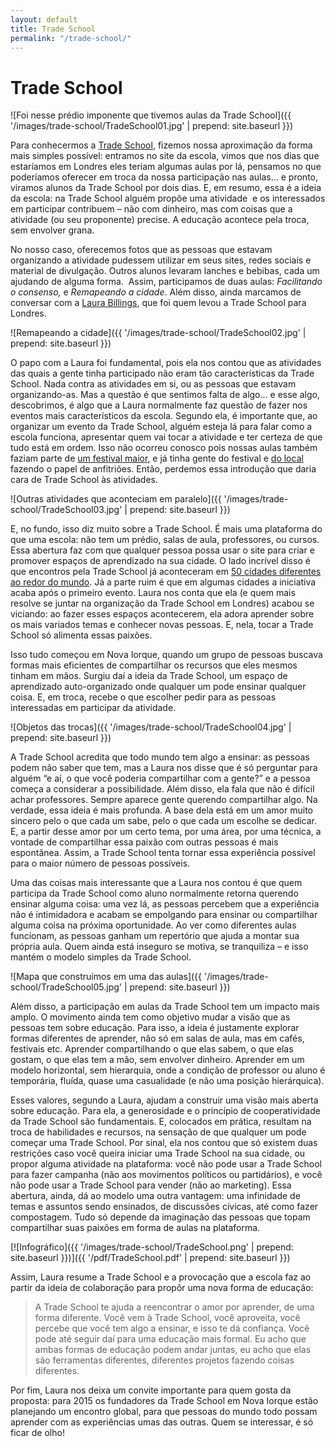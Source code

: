 ```yaml
---
layout: default
title: Trade School
permalink: "/trade-school/"
---
```


# Trade School

![Foi nesse prédio imponente que tivemos aulas da Trade School]({{ '/images/trade-school/TradeSchool01.jpg' | prepend: site.baseurl }})

Para conhecermos a [Trade School](http://tradeschool.coop/), fizemos nossa aproximação da forma mais simples possível: entramos no site da escola, vimos que nos dias que estaríamos em Londres eles teriam algumas aulas por lá, pensamos no que poderíamos oferecer em troca da nossa participação nas aulas… e pronto, viramos alunos da Trade School por dois dias. E, em resumo, essa é a ideia da escola: na Trade School alguém propõe uma atividade  e os interessados em participar contribuem – não com dinheiro, mas com coisas que a atividade (ou seu proponente) precise. A educação acontece pela troca, sem envolver grana.

No nosso caso, oferecemos fotos que as pessoas que estavam organizando a atividade pudessem utilizar em seus sites, redes sociais e material de divulgação. Outros alunos levaram lanches e bebibas, cada um ajudando de alguma forma.  Assim, participamos de duas aulas: _Facilitando o consenso,_ e _Remapeando a cidade_. Além disso, ainda marcamos de conversar com a [Laura Billings](http://laurabillings.org/), que foi quem levou a Trade School para Londres.

![Remapeando a cidade]({{ '/images/trade-school/TradeSchool02.jpg' | prepend: site.baseurl }})

O papo com a Laura foi fundamental, pois ela nos contou que as atividades das quais a gente tinha participado não eram tão características da Trade School. Nada contra as atividades em si, ou as pessoas que estavam organizando-as. Mas a questão é que sentimos falta de algo… e esse algo, descobrimos, é algo que a Laura normalmente faz questão de fazer nos eventos mais característicos da escola. Segundo ela, é importante que, ao organizar um evento da Trade School, alguém esteja lá para falar como a escola funciona, apresentar quem vai tocar a atividade e ter certeza de que tudo está em ordem. Isso não ocorreu conosco pois nossas aulas também faziam parte de [um festival maior](http://transeuropafestival.eu/), e já tinha gente do festival e [do local](http://makerversity.co.uk/) fazendo o papel de anfitriões. Então, perdemos essa introdução que daria cara de Trade School às atividades.

![Outras atividades que aconteciam em paralelo]({{ '/images/trade-school/TradeSchool03.jpg' | prepend: site.baseurl }})

E, no fundo, isso diz muito sobre a Trade School. É mais uma plataforma do que uma escola: não tem um prédio, salas de aula, professores, ou cursos. Essa abertura faz com que qualquer pessoa possa usar o site para criar e promover espaços de aprendizado na sua cidade. O lado incrível disso é que encontros pela Trade School já aconteceram em [50 cidades diferentes ao redor do mundo](http://vimeo.com/41996790). Já a parte ruim é que em algumas cidades a iniciativa acaba após o primeiro evento. Laura nos conta que ela (e quem mais resolve se juntar na organização da Trade School em Londres) acabou se viciando: ao fazer esses espaços acontecerem, ela adora aprender sobre os mais variados temas e conhecer novas pessoas. E, nela, tocar a Trade School só alimenta essas paixões.

Isso tudo começou em Nova Iorque, quando um grupo de pessoas buscava formas mais eficientes de compartilhar os recursos que eles mesmos tinham em mãos. Surgiu daí a ideia da Trade School, um espaço de aprendizado auto-organizado onde qualquer um pode ensinar qualquer coisa. E, em troca, recebe o que escolher pedir para as pessoas interessadas em participar da atividade.

![Objetos das trocas]({{ '/images/trade-school/TradeSchool04.jpg' | prepend: site.baseurl }})

A Trade School acredita que todo mundo tem algo a ensinar: as pessoas podem não saber que tem, mas a Laura nos disse que é só perguntar para alguém “e aí, o que você poderia compartilhar com a gente?” e a pessoa começa a considerar a possibilidade. Além disso, ela fala que não é difícil achar professores. Sempre aparece gente querendo compartilhar algo. Na verdade, essa ideia é mais profunda. A base dela está em um amor muito sincero pelo o que cada um sabe, pelo o que cada um escolhe se dedicar. E, a partir desse amor por um certo tema, por uma área, por uma técnica, a vontade de compartilhar essa paixão com outras pessoas é mais espontânea. Assim, a Trade School tenta tornar essa experiência possível para o maior número de pessoas possíveis.

Uma das coisas mais interessante que a Laura nos contou é que quem participa da Trade School como aluno normalmente retorna querendo ensinar alguma coisa: uma vez lá, as pessoas percebem que a experiência não é intimidadora e acabam se empolgando para ensinar ou compartilhar alguma coisa na próxima oportunidade. Ao ver como diferentes aulas funcionam, as pessoas ganham um repertório que ajuda a montar sua própria aula. Quem ainda está inseguro se motiva, se tranquiliza – e isso mantém o modelo simples da Trade School.

![Mapa que construímos em uma das aulas]({{ '/images/trade-school/TradeSchool05.jpg' | prepend: site.baseurl }})

Além disso, a participação em aulas da Trade School tem um impacto mais amplo. O movimento ainda tem como objetivo mudar a visão que as pessoas tem sobre educação. Para isso, a ideia é justamente explorar formas diferentes de aprender, não só em salas de aula, mas em cafés, festivais etc. Aprender compartilhando o que elas sabem, o que elas gostam, o que elas tem a mão, sem envolver dinheiro. Aprender em um modelo horizontal, sem hierarquia, onde a condição de professor ou aluno é temporária, fluída, quase uma casualidade (e não uma posição hierárquica).

Esses valores, segundo a Laura, ajudam a construir uma visão mais aberta sobre educação. Para ela, a generosidade e o princípio de cooperatividade da Trade School são fundamentais. E, colocados em prática, resultam na troca de habilidades e recursos, na sensação de que qualquer um pode começar uma Trade School. Por sinal, ela nos contou que só existem duas restrições caso você queira iniciar uma Trade School na sua cidade, ou propor alguma atividade na plataforma: você não pode usar a Trade School para fazer campanha (não aos movimentos políticos ou partidários), e você não pode usar a Trade School para vender (não ao marketing). Essa abertura, ainda, dá ao modelo uma outra vantagem: uma infinidade de temas e assuntos sendo ensinados, de discussões cívicas, até como fazer compostagem. Tudo só depende da imaginação das pessoas que topam compartilhar suas paixões em forma de aulas na plataforma.

[![Infográfico]({{ '/images/trade-school/TradeSchool.png' | prepend: site.baseurl }})]({{ '/pdf/TradeSchool.pdf' | prepend: site.baseurl }})

Assim, Laura resume a Trade School e a provocação que a escola faz ao partir da ideia de colaboração para propôr uma nova forma de educação:

> A Trade School te ajuda a reencontrar o amor por aprender, de uma forma diferente. Você vem à Trade School, você aproveita, você percebe que você tem algo a ensinar, e isso te dá confiança. Você pode até seguir daí para uma educação mais formal. Eu acho que ambas formas de educação podem andar juntas, eu acho que elas são ferramentas diferentes, diferentes projetos fazendo coisas diferentes.

Por fim, Laura nos deixa um convite importante para quem gosta da proposta: para 2015 os fundadores da Trade School em Nova Iorque estão planejando um encontro global, para que pessoas do mundo todo possam aprender com as experiências umas das outras. Quem se interessar, é só ficar de olho!
